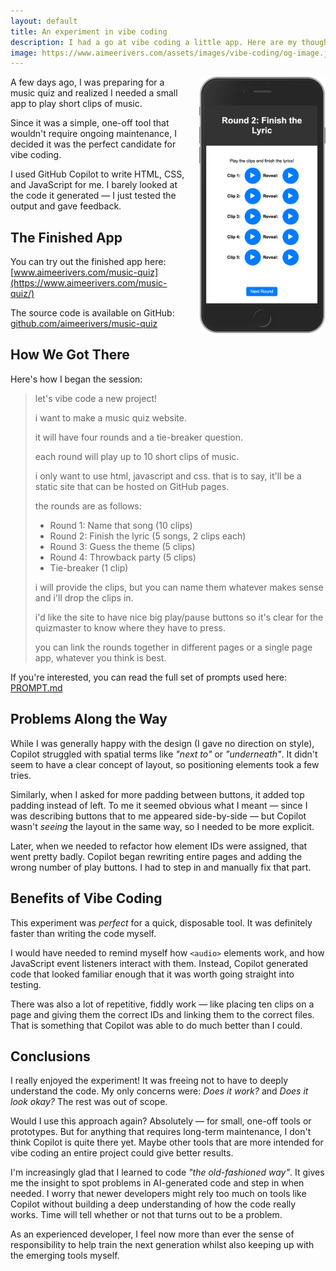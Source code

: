 ```yaml
---
layout: default
title: An experiment in vibe coding
description: I had a go at vibe coding a little app. Here are my thoughts.
image: https://www.aimeerivers.com/assets/images/vibe-coding/og-image.jpg
---
```


<img src="/assets/images/vibe-coding/music-quiz-app.png" style="float: right; margin: 0 0 1em 1em; width: 40%; max-width: 300px;">

A few days ago, I was preparing for a music quiz and realized I needed a small app to play short clips of music.

Since it was a simple, one-off tool that wouldn't require ongoing maintenance, I decided it was the perfect candidate for vibe coding.

I used GitHub Copilot to write HTML, CSS, and JavaScript for me. I barely looked at the code it generated — I just tested the output and gave feedback.

## The Finished App

You can try out the finished app here: [www.aimeerivers.com/music-quiz](https://www.aimeerivers.com/music-quiz/)

The source code is available on GitHub: [github.com/aimeerivers/music-quiz](https://github.com/aimeerivers/music-quiz)

## How We Got There

Here's how I began the session:

> let's vibe code a new project!
>
> i want to make a music quiz website.
>
> it will have four rounds and a tie-breaker question.
>
> each round will play up to 10 short clips of music.
>
> i only want to use html, javascript and css. that is to say, it'll be a static site that can be hosted on GitHub pages.
>
> the rounds are as follows:
>
> - Round 1: Name that song (10 clips)
> - Round 2: Finish the lyric (5 songs, 2 clips each)
> - Round 3: Guess the theme (5 clips)
> - Round 4: Throwback party (5 clips)
> - Tie-breaker (1 clip)
>
> i will provide the clips, but you can name them whatever makes sense and i'll drop the clips in.
>
> i'd like the site to have nice big play/pause buttons so it's clear for the quizmaster to know where they have to press.
>
> you can link the rounds together in different pages or a single page app, whatever you think is best.

If you're interested, you can read the full set of prompts used here: [PROMPT.md](https://github.com/aimeerivers/music-quiz/blob/main/PROMPT.md)

## Problems Along the Way

While I was generally happy with the design (I gave no direction on style), Copilot struggled with spatial terms like *"next to"* or *"underneath"*. It didn't seem to have a clear concept of layout, so positioning elements took a few tries.

Similarly, when I asked for more padding between buttons, it added top padding instead of left. To me it seemed obvious what I meant — since I was describing buttons that to me appeared side-by-side — but Copilot wasn't *seeing* the layout in the same way, so I needed to be more explicit.

Later, when we needed to refactor how element IDs were assigned, that went pretty badly. Copilot began rewriting entire pages and adding the wrong number of play buttons. I had to step in and manually fix that part.

## Benefits of Vibe Coding

This experiment was *perfect* for a quick, disposable tool. It was definitely faster than writing the code myself.

I would have needed to remind myself how `<audio>` elements work, and how JavaScript event listeners interact with them. Instead, Copilot generated code that looked familiar enough that it was worth going straight into testing.

There was also a lot of repetitive, fiddly work — like placing ten clips on a page and giving them the correct IDs and linking them to the correct files. That is something that Copilot was able to do much better than I could.

## Conclusions

I really enjoyed the experiment! It was freeing not to have to deeply understand the code. My only concerns were: *Does it work?* and *Does it look okay?* The rest was out of scope.

Would I use this approach again? Absolutely — for small, one-off tools or prototypes. But for anything that requires long-term maintenance, I don't think Copilot is quite there yet. Maybe other tools that are more intended for vibe coding an entire project could give better results.

I'm increasingly glad that I learned to code *"the old-fashioned way"*. It gives me the insight to spot problems in AI-generated code and step in when needed. I worry that newer developers might rely too much on tools like Copilot without building a deep understanding of how the code really works. Time will tell whether or not that turns out to be a problem.

As an experienced developer, I feel now more than ever the sense of responsibility to help train the next generation whilst also keeping up with the emerging tools myself.
